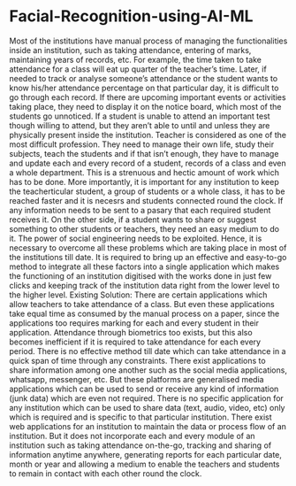 # Facial-Recognition-using-AI-ML
Most of the institutions have manual process of managing the functionalities inside an institution, such as taking attendance, entering of marks, maintaining years of records, etc. For example, the time taken to take attendance for a class will eat up quarter of the teacher’s time. Later, if needed to track or analyse someone’s attendance or the student wants to know his/her attendance percentage on that particular day, it is difficult to go through each record.    If there are upcoming important events or activities taking place, they need to display it on the notice board, which most of the students go unnoticed.    If a student is unable to attend an important test though willing to attend, but they aren’t able to until and unless they are physically present inside the institution.    Teacher is considered as one of the most difficult profession. They need to manage their own life, study their subjects, teach the students and if that isn’t enough, they have to manage and update each and every record of a student, records of a class and even a whole department. This is a strenuous and hectic amount of work which has to be done.    More importantly, it is important for any institution to keep the teacherticular student, a group of students or a whole class, it has to be reached faster and it is necesrs and students connected round the clock. If any information needs to be sent to a pasary that each required student receives it. On the other side, if a student wants to share or suggest something to other students or teachers, they need an easy medium to do it. The power of social engineering needs to be exploited.    Hence, it is necessary to overcome all these problems which are taking place in most of the institutions till date. It is required to bring up an effective and easy-to-go method to integrate all these factors into a single application which makes the functioning of an institution digitised with the works done in just few clicks and keeping track of the institution data right from the lower level to the higher level.    Existing Solution:    There are certain applications which allow teachers to take attendance of a class. But even these applications take equal time as consumed by the manual process on a paper, since the applications too requires marking for each and every student in their application. Attendance through biometrics too exists, but this also becomes inefficient if it is required to take attendance for each every period. There is no effective method till date which can take attendance in a quick span of time through any constraints.    There exist applications to share information among one another such as the social media applications, whatsapp, messenger, etc. But these platforms are generalised media applications which can be used to send or receive any kind of information (junk data) which are even not required. There is no specific application for any institution which can be used to share data (text, audio, video, etc) only which is required and is specific to that particular institution.    There exist web applications for an institution to maintain the data or process flow of an institution. But it does not incorporate each and every module of an institution such as taking attendance on-the-go, tracking and sharing of information anytime anywhere, generating reports for each particular date, month or year and allowing a medium to enable the teachers and students to remain in contact with each other round the clock.  
